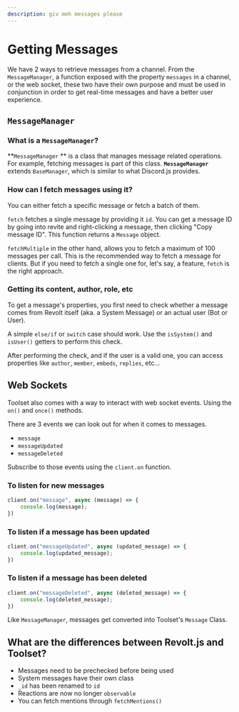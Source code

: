 ```yaml
---
description: giv meh messages please
---
```


# Getting Messages

We have 2 ways to retrieve messages from a channel. From the `MessageManager`, a function exposed with the property `messages` in a channel, or the web socket, these two have their own purpose and must be used in conjunction in order to get real-time messages and have a better user experience.

## `MessageManager`

### What is a `MessageManager`?

**`MessageManager` ** is a class that manages message related operations. For example, fetching messages is part of this class. **`MessageManager`** extends `BaseManager`, which is similar to what Discord.js provides.

### How can I fetch messages using it?

You can either fetch a specific message or fetch a batch of them.

`fetch` fetches a single message by providing it `id`. You can get a message ID by going into revite and right-clicking a message, then clicking "Copy message ID". This function returns a `Message` object.

`fetchMultiple` in the other hand, allows you to fetch a maximum of 100 messages per call. This is the recommended way to fetch a message for clients. But if you need to fetch a single one for, let's say, a feature, `fetch` is the right approach.

### Getting its content, author, role, etc

To get a message's properties, you first need to check whether a message comes from Revolt itself (aka. a System Message) or an actual user (Bot or User).

A simple `else/if` or `switch` case should work. Use the `isSystem()` and `isUser()` getters to perform this check.

After performing the check, and if the user is a valid one, you can access properties like `author`, `member`, `embeds`, `replies`, etc...

## Web Sockets

Toolset also comes with a way to interact with web socket events. Using the `on()` and `once()` methods.

There are 3 events we can look out for when it comes to messages.

* `message`
* `messageUpdated`
* `messageDeleted`

Subscribe to those events using the `client.on` function.

### To listen for new messages

```javascript
client.on("message", async (message) => {
    console.log(message);
})
```

### To listen if a message has been updated

```javascript
client.on("messageUpdated", async (updated_message) => {
    console.log(updated_message);
})
```

### To listen if a message has been deleted

```javascript
client.on("messageDeleted", async (deleted_message) => {
    console.log(deleted_message);
})
```

Like `MessageManager`, messages get converted into Toolset's `Message` Class.

## What are the differences between Revolt.js and Toolset?

* Messages need to be prechecked before being used
* System messages have their own class
* `_id` has been renamed to `id`
* Reactions are now no longer `observable`
* You can fetch mentions through `fetchMentions()`

